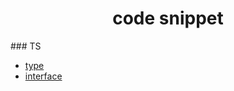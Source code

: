 <h1 align="center">code snippet</h1>
### TS

 - [type](https://github.com/binperson/fragment/tree/feature/202007032227-ts-type)
 - [interface](https://github.com/binperson/fragment/tree/feature/202007032254-ts-interface)